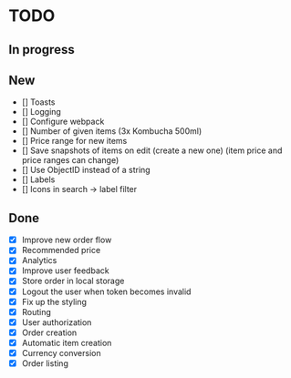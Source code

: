 # TODO

## In progress


## New

- [] Toasts
- [] Logging
- [] Configure webpack
- [] Number of given items (3x Kombucha 500ml)
- [] Price range for new items
- [] Save snapshots of items on edit (create a new one) (item price and price ranges can change)
- [] Use ObjectID instead of a string
- [] Labels
- [] Icons in search -> label filter

## Done

- [x] Improve new order flow
- [x] Recommended price
- [x] Analytics
- [x] Improve user feedback
- [x] Store order in local storage
- [x] Logout the user when token becomes invalid
- [x] Fix up the styling
- [x] Routing
- [x] User authorization
- [x] Order creation
- [x] Automatic item creation
- [x] Currency conversion
- [x] Order listing
